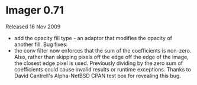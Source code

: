 # Imager 0.71

Released 16 Nov 2009

- add the opacity fill type - an adaptor that modifies the opacity of another fill. Bug fixes: 
- the conv filter now enforces that the sum of the coefficients is non-zero. Also, rather than skipping pixels off the edge off the edge of the image, the closest edge pixel is used. Previously dividing by the zero sum of coefficients could cause invalid results or runtime exceptions. Thanks to David Cantrell's Alpha-NetBSD CPAN test box for revealing this bug.
